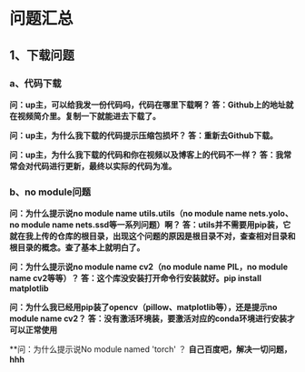 # 问题汇总
## 1、下载问题
### a、代码下载
**问：up主，可以给我发一份代码吗，代码在哪里下载啊？ 
答：Github上的地址就在视频简介里。复制一下就能进去下载了。**

**问：up主，为什么我下载的代码提示压缩包损坏？
答：重新去Github下载。**

**问：up主，为什么我下载的代码和你在视频以及博客上的代码不一样？
答：我常常会对代码进行更新，最终以实际的代码为准。**

### b、no module问题
**问：为什么提示说no module name utils.utils（no module name nets.yolo、no module name nets.ssd等一系列问题）啊？
答：utils并不需要用pip装，它就在我上传的仓库的根目录，出现这个问题的原因是根目录不对，查查相对目录和根目录的概念。查了基本上就明白了。**

**问：为什么提示说no module name cv2（no module name PIL，no module name cv2等等）？
答：这个库没安装打开命令行安装就好。pip install matplotlib**

**问：为什么我已经用pip装了opencv（pillow、matplotlib等），还是提示no module name cv2？
答：没有激活环境装，要激活对应的conda环境进行安装才可以正常使用**

**问：为什么提示说No module named 'torch' ？
**自己百度吧，解决一切问题，hhh**